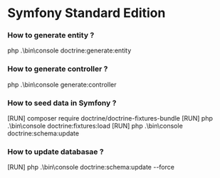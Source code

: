 Symfony Standard Edition
========================

### How to generate entity ?
php .\bin\console doctrine:generate:entity

### How to generate controller ?
php .\bin\console generate:controller

### How to seed data in Symfony ?
[RUN] composer require doctrine/doctrine-fixtures-bundle
[RUN] php .\bin\console doctrine:fixtures:load
[RUN] php .\bin\console doctrine:schema:update

### How to update databasae ?
[RUN] php .\bin\console doctrine:schema:update --force



